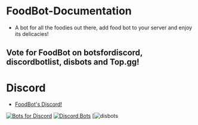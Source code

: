 # FoodBot-Documentation
  * A bot for all the foodies out there, add food bot to your server and enjoy its delicacies!
## Vote for FoodBot on botsfordiscord, discordbotlist, disbots and Top.gg!

# Discord
  * [FoodBot's Discord!](https://discord.com/invite/JZzKbzW)

[![Bots for Discord](https://botsfordiscord.com/api/bot/730899590869680228/widget)](https://botsfordiscord.com/bots/730899590869680228) [![Discord Bots](https://top.gg/api/widget/730899590869680228.svg)](https://top.gg/bot/730899590869680228) [![disbots](https://disbots.gg/api/widget/730899590869680228/stats)
